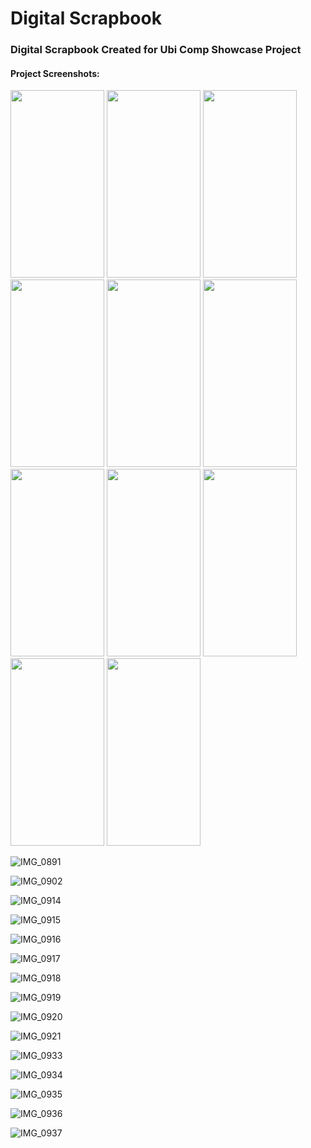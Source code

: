 # Digital Scrapbook

### Digital Scrapbook Created for Ubi Comp Showcase Project

#### Project Screenshots:

<img src="https://user-images.githubusercontent.com/55798759/211836593-15ab709c-523b-4248-93b4-3f6626e9d356.PNG" width="150" height="300">
<img src="https://user-images.githubusercontent.com/55798759/211836593-15ab709c-523b-4248-93b4-3f6626e9d356.PNG" width="150" height="300">
<img src="https://user-images.githubusercontent.com/55798759/211836593-15ab709c-523b-4248-93b4-3f6626e9d356.PNG" width="150" height="300">
<img src="https://user-images.githubusercontent.com/55798759/211836593-15ab709c-523b-4248-93b4-3f6626e9d356.PNG" width="150" height="300">
<img src="https://user-images.githubusercontent.com/55798759/211836593-15ab709c-523b-4248-93b4-3f6626e9d356.PNG" width="150" height="300">
<img src="https://user-images.githubusercontent.com/55798759/211836593-15ab709c-523b-4248-93b4-3f6626e9d356.PNG" width="150" height="300">
<img src="https://user-images.githubusercontent.com/55798759/211836593-15ab709c-523b-4248-93b4-3f6626e9d356.PNG" width="150" height="300">
<img src="https://user-images.githubusercontent.com/55798759/211836593-15ab709c-523b-4248-93b4-3f6626e9d356.PNG" width="150" height="300">
<img src="https://user-images.githubusercontent.com/55798759/211836593-15ab709c-523b-4248-93b4-3f6626e9d356.PNG" width="150" height="300">
<img src="https://user-images.githubusercontent.com/55798759/211836593-15ab709c-523b-4248-93b4-3f6626e9d356.PNG" width="150" height="300">
<img src="https://user-images.githubusercontent.com/55798759/211836593-15ab709c-523b-4248-93b4-3f6626e9d356.PNG" width="150" height="300">

![IMG_0891](https://user-images.githubusercontent.com/55798759/211836593-15ab709c-523b-4248-93b4-3f6626e9d356.PNG)

![IMG_0902](https://user-images.githubusercontent.com/55798759/211836602-279cbc59-9931-47a2-8662-b9d767f13be6.PNG)

![IMG_0914](https://user-images.githubusercontent.com/55798759/211836625-3fcada97-7c4e-4bc1-a4c7-7e6811f87665.PNG)

![IMG_0915](https://user-images.githubusercontent.com/55798759/211836634-d18d5c42-368d-45cd-98ce-646c5d70f40a.PNG)

![IMG_0916](https://user-images.githubusercontent.com/55798759/211836646-067c2b4d-a4e1-4219-bbd7-e0c95342f6ef.PNG)

![IMG_0917](https://user-images.githubusercontent.com/55798759/211836664-91a5025f-ddb6-4d43-ac27-ac696b2b6d78.PNG)

![IMG_0918](https://user-images.githubusercontent.com/55798759/211836669-d8688527-4197-497a-ae82-93c4801531af.PNG)

![IMG_0919](https://user-images.githubusercontent.com/55798759/211836673-c95e9e53-7216-4fcb-954a-bd464e302fca.PNG)

![IMG_0920](https://user-images.githubusercontent.com/55798759/211836676-6ce33394-6da8-4b6e-a30d-023dd5333f97.PNG)

![IMG_0921](https://user-images.githubusercontent.com/55798759/211836693-c96c1b5d-d437-452d-9446-9ac7f51a169d.PNG)

![IMG_0933](https://user-images.githubusercontent.com/55798759/211836701-9b3203af-1914-4f23-ac8a-7cb78fe0f2d5.PNG)

![IMG_0934](https://user-images.githubusercontent.com/55798759/211836711-c6ea9a59-2a89-4d68-8e6a-993949514447.PNG)

![IMG_0935](https://user-images.githubusercontent.com/55798759/211836719-382b9db7-d955-48d1-8040-d463a3ff8642.PNG)

![IMG_0936](https://user-images.githubusercontent.com/55798759/211836724-c23b0ec2-e24a-483e-b2e3-a87ceb95d514.PNG)

![IMG_0937](https://user-images.githubusercontent.com/55798759/211836726-edd4bb01-9bf0-4ba7-9b41-6ac49bd585b0.PNG)
